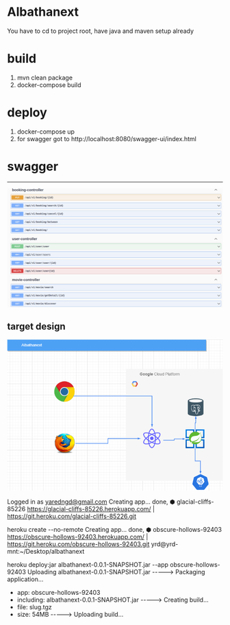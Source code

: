 # Albathanext
You have to cd to project root, have java and maven setup already
# build
  1. mvn clean package
  2. docker-compose build
# deploy
  1. docker-compose up
  2. for swagger got to http://localhost:8080/swagger-ui/index.html
# swagger
****
![Screenshot](albatha.png)

## target design

![Screenshot](albathanext.drawio.png)


Logged in as yaredngd@gmail.com
Creating app... done, ⬢ glacial-cliffs-85226
https://glacial-cliffs-85226.herokuapp.com/ | https://git.heroku.com/glacial-cliffs-85226.git


heroku create --no-remote
Creating app... done, ⬢ obscure-hollows-92403
https://obscure-hollows-92403.herokuapp.com/ | https://git.heroku.com/obscure-hollows-92403.git
yrd@yrd-mnt:~/Desktop/albathanext

heroku deploy:jar albathanext-0.0.1-SNAPSHOT.jar --app obscure-hollows-92403
Uploading albathanext-0.0.1-SNAPSHOT.jar
-----> Packaging application...
- app: obscure-hollows-92403
- including: albathanext-0.0.1-SNAPSHOT.jar
-----> Creating build...
- file: slug.tgz
- size: 54MB
-----> Uploading build...
